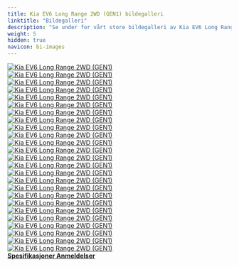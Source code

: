 ```yaml
---
title: Kia EV6 Long Range 2WD (GEN1) bildegalleri
linktitle: "Bildegalleri"
description: "Se under for vårt store bildegalleri av Kia EV6 Long Range 2WD (GEN1). Klikk på bildene for høyoppløselige versjoner."
weight: 5
hidden: true
navicon: bi-images
---
```

<!-- markdownlint-disable MD033 -->
<div class="row" id ="my-gallery">
	<div class="pswp-grid-item col-6 col-md-4">
		<a href="https://media.evkx.net/multimedia/models/kia/ev6/ev6_long_range_2wd_gen1/charging_1.jpg"
data-pswp-src="https://media.evkx.net/multimedia/models/kia/ev6/ev6_long_range_2wd_gen1/charging_1.jpg"
data-pswp-width="3000"
data-pswp-height="2000" 
target="_blank">
			<img src="https://media.evkx.net/multimedia/models/kia/ev6/ev6_long_range_2wd_gen1/charging_1_xst.jpg" alt="Kia EV6 Long Range 2WD (GEN1)" class="img-fluid " />
		</a>
	</div>
	<div class="pswp-grid-item col-6 col-md-4">
		<a href="https://media.evkx.net/multimedia/models/kia/ev6/ev6_long_range_2wd_gen1/exterior_1.jpg"
data-pswp-src="https://media.evkx.net/multimedia/models/kia/ev6/ev6_long_range_2wd_gen1/exterior_1.jpg"
data-pswp-width="3000"
data-pswp-height="2017" 
target="_blank">
			<img src="https://media.evkx.net/multimedia/models/kia/ev6/ev6_long_range_2wd_gen1/exterior_1_xst.jpg" alt="Kia EV6 Long Range 2WD (GEN1)" class="img-fluid " />
		</a>
	</div>
	<div class="pswp-grid-item col-6 col-md-4">
		<a href="https://media.evkx.net/multimedia/models/kia/ev6/ev6_long_range_2wd_gen1/exterior_2.jpg"
data-pswp-src="https://media.evkx.net/multimedia/models/kia/ev6/ev6_long_range_2wd_gen1/exterior_2.jpg"
data-pswp-width="3000"
data-pswp-height="2000" 
target="_blank">
			<img src="https://media.evkx.net/multimedia/models/kia/ev6/ev6_long_range_2wd_gen1/exterior_2_xst.jpg" alt="Kia EV6 Long Range 2WD (GEN1)" class="img-fluid " />
		</a>
	</div>
	<div class="pswp-grid-item col-6 col-md-4">
		<a href="https://media.evkx.net/multimedia/models/kia/ev6/ev6_long_range_2wd_gen1/exterior_3.jpg"
data-pswp-src="https://media.evkx.net/multimedia/models/kia/ev6/ev6_long_range_2wd_gen1/exterior_3.jpg"
data-pswp-width="3000"
data-pswp-height="1999" 
target="_blank">
			<img src="https://media.evkx.net/multimedia/models/kia/ev6/ev6_long_range_2wd_gen1/exterior_3_xst.jpg" alt="Kia EV6 Long Range 2WD (GEN1)" class="img-fluid " />
		</a>
	</div>
	<div class="pswp-grid-item col-6 col-md-4">
		<a href="https://media.evkx.net/multimedia/models/kia/ev6/ev6_long_range_2wd_gen1/exterior_4.jpg"
data-pswp-src="https://media.evkx.net/multimedia/models/kia/ev6/ev6_long_range_2wd_gen1/exterior_4.jpg"
data-pswp-width="3000"
data-pswp-height="1999" 
target="_blank">
			<img src="https://media.evkx.net/multimedia/models/kia/ev6/ev6_long_range_2wd_gen1/exterior_4_xst.jpg" alt="Kia EV6 Long Range 2WD (GEN1)" class="img-fluid " />
		</a>
	</div>
	<div class="pswp-grid-item col-6 col-md-4">
		<a href="https://media.evkx.net/multimedia/models/kia/ev6/ev6_long_range_2wd_gen1/frontseats_1.jpg"
data-pswp-src="https://media.evkx.net/multimedia/models/kia/ev6/ev6_long_range_2wd_gen1/frontseats_1.jpg"
data-pswp-width="3000"
data-pswp-height="1999" 
target="_blank">
			<img src="https://media.evkx.net/multimedia/models/kia/ev6/ev6_long_range_2wd_gen1/frontseats_1_xst.jpg" alt="Kia EV6 Long Range 2WD (GEN1)" class="img-fluid " />
		</a>
	</div>
	<div class="pswp-grid-item col-6 col-md-4">
		<a href="https://media.evkx.net/multimedia/models/kia/ev6/ev6_long_range_2wd_gen1/headlights_1.jpg"
data-pswp-src="https://media.evkx.net/multimedia/models/kia/ev6/ev6_long_range_2wd_gen1/headlights_1.jpg"
data-pswp-width="3000"
data-pswp-height="2000" 
target="_blank">
			<img src="https://media.evkx.net/multimedia/models/kia/ev6/ev6_long_range_2wd_gen1/headlights_1_xst.jpg" alt="Kia EV6 Long Range 2WD (GEN1)" class="img-fluid " />
		</a>
	</div>
	<div class="pswp-grid-item col-6 col-md-4">
		<a href="https://media.evkx.net/multimedia/models/kia/ev6/ev6_long_range_2wd_gen1/headupdisplay_1.jpg"
data-pswp-src="https://media.evkx.net/multimedia/models/kia/ev6/ev6_long_range_2wd_gen1/headupdisplay_1.jpg"
data-pswp-width="3000"
data-pswp-height="2000" 
target="_blank">
			<img src="https://media.evkx.net/multimedia/models/kia/ev6/ev6_long_range_2wd_gen1/headupdisplay_1_xst.jpg" alt="Kia EV6 Long Range 2WD (GEN1)" class="img-fluid " />
		</a>
	</div>
	<div class="pswp-grid-item col-6 col-md-4">
		<a href="https://media.evkx.net/multimedia/models/kia/ev6/ev6_long_range_2wd_gen1/interior_1.jpg"
data-pswp-src="https://media.evkx.net/multimedia/models/kia/ev6/ev6_long_range_2wd_gen1/interior_1.jpg"
data-pswp-width="3000"
data-pswp-height="2000" 
target="_blank">
			<img src="https://media.evkx.net/multimedia/models/kia/ev6/ev6_long_range_2wd_gen1/interior_1_xst.jpg" alt="Kia EV6 Long Range 2WD (GEN1)" class="img-fluid " />
		</a>
	</div>
	<div class="pswp-grid-item col-6 col-md-4">
		<a href="https://media.evkx.net/multimedia/models/kia/ev6/ev6_long_range_2wd_gen1/interior_2.jpg"
data-pswp-src="https://media.evkx.net/multimedia/models/kia/ev6/ev6_long_range_2wd_gen1/interior_2.jpg"
data-pswp-width="3000"
data-pswp-height="1875" 
target="_blank">
			<img src="https://media.evkx.net/multimedia/models/kia/ev6/ev6_long_range_2wd_gen1/interior_2_xst.jpg" alt="Kia EV6 Long Range 2WD (GEN1)" class="img-fluid " />
		</a>
	</div>
	<div class="pswp-grid-item col-6 col-md-4">
		<a href="https://media.evkx.net/multimedia/models/kia/ev6/ev6_long_range_2wd_gen1/interior_3.jpg"
data-pswp-src="https://media.evkx.net/multimedia/models/kia/ev6/ev6_long_range_2wd_gen1/interior_3.jpg"
data-pswp-width="3000"
data-pswp-height="1997" 
target="_blank">
			<img src="https://media.evkx.net/multimedia/models/kia/ev6/ev6_long_range_2wd_gen1/interior_3_xst.jpg" alt="Kia EV6 Long Range 2WD (GEN1)" class="img-fluid " />
		</a>
	</div>
	<div class="pswp-grid-item col-6 col-md-4">
		<a href="https://media.evkx.net/multimedia/models/kia/ev6/ev6_long_range_2wd_gen1/interior_4.jpg"
data-pswp-src="https://media.evkx.net/multimedia/models/kia/ev6/ev6_long_range_2wd_gen1/interior_4.jpg"
data-pswp-width="3000"
data-pswp-height="2000" 
target="_blank">
			<img src="https://media.evkx.net/multimedia/models/kia/ev6/ev6_long_range_2wd_gen1/interior_4_xst.jpg" alt="Kia EV6 Long Range 2WD (GEN1)" class="img-fluid " />
		</a>
	</div>
	<div class="pswp-grid-item col-6 col-md-4">
		<a href="https://media.evkx.net/multimedia/models/kia/ev6/ev6_long_range_2wd_gen1/main_1.jpg"
data-pswp-src="https://media.evkx.net/multimedia/models/kia/ev6/ev6_long_range_2wd_gen1/main_1.jpg"
data-pswp-width="3000"
data-pswp-height="2000" 
target="_blank">
			<img src="https://media.evkx.net/multimedia/models/kia/ev6/ev6_long_range_2wd_gen1/main_1_xst.jpg" alt="Kia EV6 Long Range 2WD (GEN1)" class="img-fluid " />
		</a>
	</div>
	<div class="pswp-grid-item col-6 col-md-4">
		<a href="https://media.evkx.net/multimedia/models/kia/ev6/ev6_long_range_2wd_gen1/rearlights_1.jpg"
data-pswp-src="https://media.evkx.net/multimedia/models/kia/ev6/ev6_long_range_2wd_gen1/rearlights_1.jpg"
data-pswp-width="3000"
data-pswp-height="2000" 
target="_blank">
			<img src="https://media.evkx.net/multimedia/models/kia/ev6/ev6_long_range_2wd_gen1/rearlights_1_xst.jpg" alt="Kia EV6 Long Range 2WD (GEN1)" class="img-fluid " />
		</a>
	</div>
	<div class="pswp-grid-item col-6 col-md-4">
		<a href="https://media.evkx.net/multimedia/models/kia/ev6/ev6_long_range_2wd_gen1/rearlights_2.jpg"
data-pswp-src="https://media.evkx.net/multimedia/models/kia/ev6/ev6_long_range_2wd_gen1/rearlights_2.jpg"
data-pswp-width="3000"
data-pswp-height="2000" 
target="_blank">
			<img src="https://media.evkx.net/multimedia/models/kia/ev6/ev6_long_range_2wd_gen1/rearlights_2_xst.jpg" alt="Kia EV6 Long Range 2WD (GEN1)" class="img-fluid " />
		</a>
	</div>
	<div class="pswp-grid-item col-6 col-md-4">
		<a href="https://media.evkx.net/multimedia/models/kia/ev6/ev6_long_range_2wd_gen1/roof_1.jpg"
data-pswp-src="https://media.evkx.net/multimedia/models/kia/ev6/ev6_long_range_2wd_gen1/roof_1.jpg"
data-pswp-width="3000"
data-pswp-height="2000" 
target="_blank">
			<img src="https://media.evkx.net/multimedia/models/kia/ev6/ev6_long_range_2wd_gen1/roof_1_xst.jpg" alt="Kia EV6 Long Range 2WD (GEN1)" class="img-fluid " />
		</a>
	</div>
	<div class="pswp-grid-item col-6 col-md-4">
		<a href="https://media.evkx.net/multimedia/models/kia/ev6/ev6_long_range_2wd_gen1/screens_1.jpg"
data-pswp-src="https://media.evkx.net/multimedia/models/kia/ev6/ev6_long_range_2wd_gen1/screens_1.jpg"
data-pswp-width="3000"
data-pswp-height="2003" 
target="_blank">
			<img src="https://media.evkx.net/multimedia/models/kia/ev6/ev6_long_range_2wd_gen1/screens_1_xst.jpg" alt="Kia EV6 Long Range 2WD (GEN1)" class="img-fluid " />
		</a>
	</div>
	<div class="pswp-grid-item col-6 col-md-4">
		<a href="https://media.evkx.net/multimedia/models/kia/ev6/ev6_long_range_2wd_gen1/screens_2.jpg"
data-pswp-src="https://media.evkx.net/multimedia/models/kia/ev6/ev6_long_range_2wd_gen1/screens_2.jpg"
data-pswp-width="3000"
data-pswp-height="2000" 
target="_blank">
			<img src="https://media.evkx.net/multimedia/models/kia/ev6/ev6_long_range_2wd_gen1/screens_2_xst.jpg" alt="Kia EV6 Long Range 2WD (GEN1)" class="img-fluid " />
		</a>
	</div>
	<div class="pswp-grid-item col-6 col-md-4">
		<a href="https://media.evkx.net/multimedia/models/kia/ev6/ev6_long_range_2wd_gen1/screens_3.jpg"
data-pswp-src="https://media.evkx.net/multimedia/models/kia/ev6/ev6_long_range_2wd_gen1/screens_3.jpg"
data-pswp-width="3000"
data-pswp-height="1999" 
target="_blank">
			<img src="https://media.evkx.net/multimedia/models/kia/ev6/ev6_long_range_2wd_gen1/screens_3_xst.jpg" alt="Kia EV6 Long Range 2WD (GEN1)" class="img-fluid " />
		</a>
	</div>
	<div class="pswp-grid-item col-6 col-md-4">
		<a href="https://media.evkx.net/multimedia/models/kia/ev6/ev6_long_range_2wd_gen1/secondrowseats_1.jpg"
data-pswp-src="https://media.evkx.net/multimedia/models/kia/ev6/ev6_long_range_2wd_gen1/secondrowseats_1.jpg"
data-pswp-width="3000"
data-pswp-height="2400" 
target="_blank">
			<img src="https://media.evkx.net/multimedia/models/kia/ev6/ev6_long_range_2wd_gen1/secondrowseats_1_xst.jpg" alt="Kia EV6 Long Range 2WD (GEN1)" class="img-fluid " />
		</a>
	</div>
	<div class="pswp-grid-item col-6 col-md-4">
		<a href="https://media.evkx.net/multimedia/models/kia/ev6/ev6_long_range_2wd_gen1/soundsystem_1.jpg"
data-pswp-src="https://media.evkx.net/multimedia/models/kia/ev6/ev6_long_range_2wd_gen1/soundsystem_1.jpg"
data-pswp-width="3000"
data-pswp-height="2000" 
target="_blank">
			<img src="https://media.evkx.net/multimedia/models/kia/ev6/ev6_long_range_2wd_gen1/soundsystem_1_xst.jpg" alt="Kia EV6 Long Range 2WD (GEN1)" class="img-fluid " />
		</a>
	</div>
	<div class="pswp-grid-item col-6 col-md-4">
		<a href="https://media.evkx.net/multimedia/models/kia/ev6/ev6_long_range_2wd_gen1/trunk_1.jpg"
data-pswp-src="https://media.evkx.net/multimedia/models/kia/ev6/ev6_long_range_2wd_gen1/trunk_1.jpg"
data-pswp-width="3000"
data-pswp-height="1999" 
target="_blank">
			<img src="https://media.evkx.net/multimedia/models/kia/ev6/ev6_long_range_2wd_gen1/trunk_1_xst.jpg" alt="Kia EV6 Long Range 2WD (GEN1)" class="img-fluid " />
		</a>
	</div>
	<div class="pswp-grid-item col-6 col-md-4">
		<a href="https://media.evkx.net/multimedia/models/kia/ev6/ev6_long_range_2wd_gen1/trunk_2.jpg"
data-pswp-src="https://media.evkx.net/multimedia/models/kia/ev6/ev6_long_range_2wd_gen1/trunk_2.jpg"
data-pswp-width="3000"
data-pswp-height="2000" 
target="_blank">
			<img src="https://media.evkx.net/multimedia/models/kia/ev6/ev6_long_range_2wd_gen1/trunk_2_xst.jpg" alt="Kia EV6 Long Range 2WD (GEN1)" class="img-fluid " />
		</a>
	</div>
	<div class="pswp-grid-item col-6 col-md-4">
		<a href="https://media.evkx.net/multimedia/models/kia/ev6/ev6_long_range_2wd_gen1/trunk_3.jpg"
data-pswp-src="https://media.evkx.net/multimedia/models/kia/ev6/ev6_long_range_2wd_gen1/trunk_3.jpg"
data-pswp-width="3000"
data-pswp-height="2000" 
target="_blank">
			<img src="https://media.evkx.net/multimedia/models/kia/ev6/ev6_long_range_2wd_gen1/trunk_3_xst.jpg" alt="Kia EV6 Long Range 2WD (GEN1)" class="img-fluid " />
		</a>
	</div>
	<div class="pswp-grid-item col-6 col-md-4">
		<a href="https://media.evkx.net/multimedia/models/kia/ev6/ev6_long_range_2wd_gen1/trunk_4.jpg"
data-pswp-src="https://media.evkx.net/multimedia/models/kia/ev6/ev6_long_range_2wd_gen1/trunk_4.jpg"
data-pswp-width="3000"
data-pswp-height="2000" 
target="_blank">
			<img src="https://media.evkx.net/multimedia/models/kia/ev6/ev6_long_range_2wd_gen1/trunk_4_xst.jpg" alt="Kia EV6 Long Range 2WD (GEN1)" class="img-fluid " />
		</a>
	</div>
</div>
<script type="module">
  import PhotoSwipeLightbox from '/js/photoswipe-lightbox.esm.js';
    const lightbox = new PhotoSwipeLightbox({
       gallery: '#my-gallery',
        children: 'a',
        pswpModule: () => import('/js/photoswipe.esm.js')
    });
lightbox.init();
</script>
<div class="mt-3 mb-3">
<a href="../specifications/" class="text-decoration-none text-black">
<strong><i class="bi-arrow-left"></i> Spesifikasjoner </strong>
</a>
<a href="../reviews/" class="text-decoration-none text-black float-end">
<strong>Anmeldelser <i class="bi-arrow-right"></i></strong>
</a>
</div>
